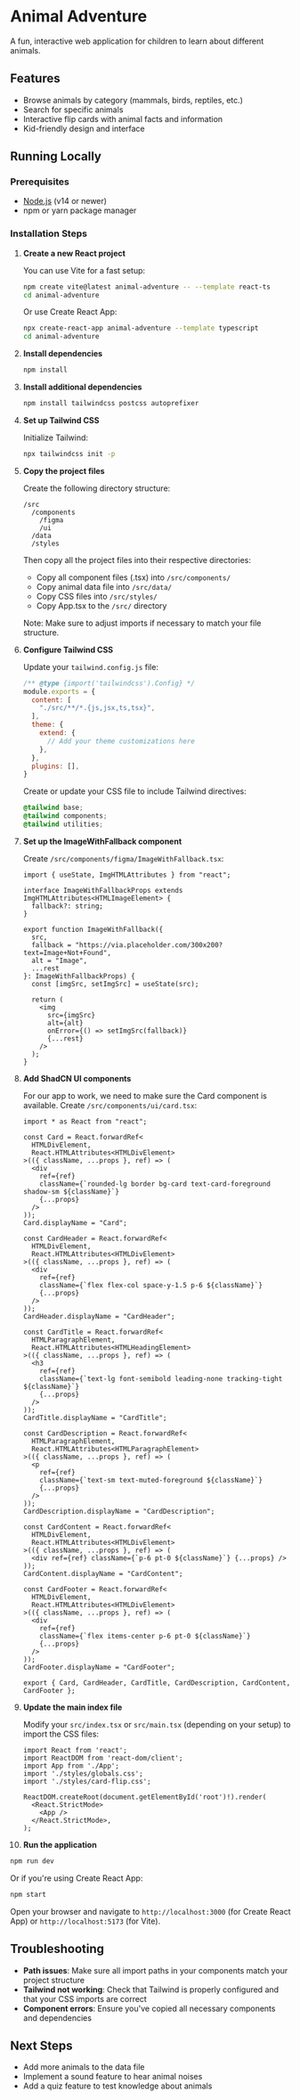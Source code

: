 
# Animal Adventure

A fun, interactive web application for children to learn about different animals.

## Features

- Browse animals by category (mammals, birds, reptiles, etc.)
- Search for specific animals
- Interactive flip cards with animal facts and information
- Kid-friendly design and interface

## Running Locally

### Prerequisites

- [Node.js](https://nodejs.org/) (v14 or newer)
- npm or yarn package manager

### Installation Steps

1. **Create a new React project**

   You can use Vite for a fast setup:

   ```bash
   npm create vite@latest animal-adventure -- --template react-ts
   cd animal-adventure
   ```

   Or use Create React App:

   ```bash
   npx create-react-app animal-adventure --template typescript
   cd animal-adventure
   ```

2. **Install dependencies**

   ```bash
   npm install
   ```

3. **Install additional dependencies**

   ```bash
   npm install tailwindcss postcss autoprefixer
   ```

4. **Set up Tailwind CSS**

   Initialize Tailwind:

   ```bash
   npx tailwindcss init -p
   ```

5. **Copy the project files**

   Create the following directory structure:

   ```
   /src
     /components
       /figma
       /ui
     /data
     /styles
   ```

   Then copy all the project files into their respective directories:
   
   - Copy all component files (.tsx) into `/src/components/`
   - Copy animal data file into `/src/data/`
   - Copy CSS files into `/src/styles/`
   - Copy App.tsx to the `/src/` directory
   
   Note: Make sure to adjust imports if necessary to match your file structure.

6. **Configure Tailwind CSS**

   Update your `tailwind.config.js` file:

   ```js
   /** @type {import('tailwindcss').Config} */
   module.exports = {
     content: [
       "./src/**/*.{js,jsx,ts,tsx}",
     ],
     theme: {
       extend: {
         // Add your theme customizations here
       },
     },
     plugins: [],
   }
   ```

   Create or update your CSS file to include Tailwind directives:

   ```css
   @tailwind base;
   @tailwind components;
   @tailwind utilities;
   ```

7. **Set up the ImageWithFallback component**

   Create `/src/components/figma/ImageWithFallback.tsx`:

   ```tsx
   import { useState, ImgHTMLAttributes } from "react";

   interface ImageWithFallbackProps extends ImgHTMLAttributes<HTMLImageElement> {
     fallback?: string;
   }

   export function ImageWithFallback({ 
     src, 
     fallback = "https://via.placeholder.com/300x200?text=Image+Not+Found", 
     alt = "Image",
     ...rest 
   }: ImageWithFallbackProps) {
     const [imgSrc, setImgSrc] = useState(src);

     return (
       <img
         src={imgSrc}
         alt={alt}
         onError={() => setImgSrc(fallback)}
         {...rest}
       />
     );
   }
   ```

8. **Add ShadCN UI components**

   For our app to work, we need to make sure the Card component is available. Create `/src/components/ui/card.tsx`:

   ```tsx
   import * as React from "react";

   const Card = React.forwardRef<
     HTMLDivElement,
     React.HTMLAttributes<HTMLDivElement>
   >(({ className, ...props }, ref) => (
     <div
       ref={ref}
       className={`rounded-lg border bg-card text-card-foreground shadow-sm ${className}`}
       {...props}
     />
   ));
   Card.displayName = "Card";

   const CardHeader = React.forwardRef<
     HTMLDivElement,
     React.HTMLAttributes<HTMLDivElement>
   >(({ className, ...props }, ref) => (
     <div
       ref={ref}
       className={`flex flex-col space-y-1.5 p-6 ${className}`}
       {...props}
     />
   ));
   CardHeader.displayName = "CardHeader";

   const CardTitle = React.forwardRef<
     HTMLParagraphElement,
     React.HTMLAttributes<HTMLHeadingElement>
   >(({ className, ...props }, ref) => (
     <h3
       ref={ref}
       className={`text-lg font-semibold leading-none tracking-tight ${className}`}
       {...props}
     />
   ));
   CardTitle.displayName = "CardTitle";

   const CardDescription = React.forwardRef<
     HTMLParagraphElement,
     React.HTMLAttributes<HTMLParagraphElement>
   >(({ className, ...props }, ref) => (
     <p
       ref={ref}
       className={`text-sm text-muted-foreground ${className}`}
       {...props}
     />
   ));
   CardDescription.displayName = "CardDescription";

   const CardContent = React.forwardRef<
     HTMLDivElement,
     React.HTMLAttributes<HTMLDivElement>
   >(({ className, ...props }, ref) => (
     <div ref={ref} className={`p-6 pt-0 ${className}`} {...props} />
   ));
   CardContent.displayName = "CardContent";

   const CardFooter = React.forwardRef<
     HTMLDivElement,
     React.HTMLAttributes<HTMLDivElement>
   >(({ className, ...props }, ref) => (
     <div
       ref={ref}
       className={`flex items-center p-6 pt-0 ${className}`}
       {...props}
     />
   ));
   CardFooter.displayName = "CardFooter";

   export { Card, CardHeader, CardTitle, CardDescription, CardContent, CardFooter };
   ```

9. **Update the main index file**

   Modify your `src/index.tsx` or `src/main.tsx` (depending on your setup) to import the CSS files:

   ```tsx
   import React from 'react';
   import ReactDOM from 'react-dom/client';
   import App from './App';
   import './styles/globals.css';
   import './styles/card-flip.css';

   ReactDOM.createRoot(document.getElementById('root')!).render(
     <React.StrictMode>
       <App />
     </React.StrictMode>,
   );
   ```

10. **Run the application**

   ```bash
   npm run dev
   ```

   Or if you're using Create React App:

   ```bash
   npm start
   ```

   Open your browser and navigate to `http://localhost:3000` (for Create React App) or `http://localhost:5173` (for Vite).

## Troubleshooting

- **Path issues**: Make sure all import paths in your components match your project structure
- **Tailwind not working**: Check that Tailwind is properly configured and that your CSS imports are correct
- **Component errors**: Ensure you've copied all necessary components and dependencies

## Next Steps

- Add more animals to the data file
- Implement a sound feature to hear animal noises
- Add a quiz feature to test knowledge about animals
